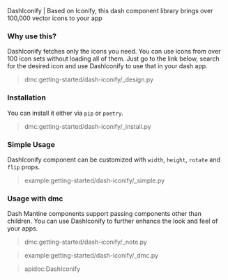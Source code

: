 DashIconify | Based on Iconify, this dash component library brings over 100,000 vector icons to your app

### Why use this?

DashIconify fetches only the icons you need. You can use icons from over 100 icon sets without loading all of them. Just
go to the link below, search for the desired icon and use DashIconify to use that in your dash app.

> dmc:getting-started/dash-iconify/_design.py

### Installation

You can install it either via `pip` or `poetry`.

> dmc:getting-started/dash-iconify/_install.py

### Simple Usage

DashIconify component can be customized with `width`, `height`, `rotate` and `flip` props.

> example:getting-started/dash-iconify/_simple.py

### Usage with dmc

Dash Mantine components support passing components other than children. You can use DashIconify to further enhance the
look and feel of your apps.

> dmc:getting-started/dash-iconify/_note.py

> example:getting-started/dash-iconify/_dmc.py

> apidoc:DashIconify
